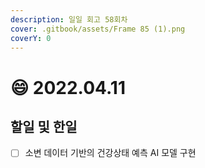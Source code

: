 ```yaml
---
description: 일일 회고 58회차
cover: .gitbook/assets/Frame 85 (1).png
coverY: 0
---
```


# 😄 2022.04.11

## 할일 및 한일

* [ ] 소변 데이터 기반의 건강상태 예측 AI 모델 구현
